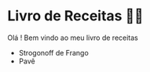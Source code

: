 # Livro de Receitas :man_cook:

Olá ! Bem vindo ao meu livro de receitas

- Strogonoff de Frango
- Pavê
